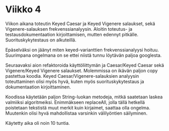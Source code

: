 # Viikko 4
Viikon aikana toteutin Keyed Caesar ja Keyed Vigenere salaukset, sekä Vigenere-salauksen frekvenssianalyysin. Aloitin toteutus- ja testausdokumentaation kirjoittamisen, mutten edennyt pitkälle. Suorituskykytestaus on alkuteillä.

Epäselväksi on jäänyt miten keyed-varianttien frekvenssianalyysi hoituu. Suurimpana ongelmana on se ettei niistä tunnu löytävän paljoa googlesta.

Seuraavaksi aion refaktoroida käyttöliittymän ja Caesar/Keyed Caesar sekä Vigenere/Keyed Vigenere salaukset. Molemmissa on ikävän paljon copy pastettua koodia. Keyed Caesar/Vigenere-salauksien analyysin toteuttaminen olisi myös hyvä, kuten myös suorituskykytestaus ja dokumentaation kirjoittaminen.

Koodissa käytetään paljon String-luokan metodeja, mitkä saatetaan laskea valmiiksi algoritmeiksi. Enimmäkseen replaceAll, jolla tällä hetkellä poistetaan tekstistä muut merkit kuin kirjaimet, saattaa olla ongelma. Muutenkin olisi hyvä mahdollistaa varsinkin välilyöntien säilyminen.

Käytetty aika oli noin 10 tuntia.
